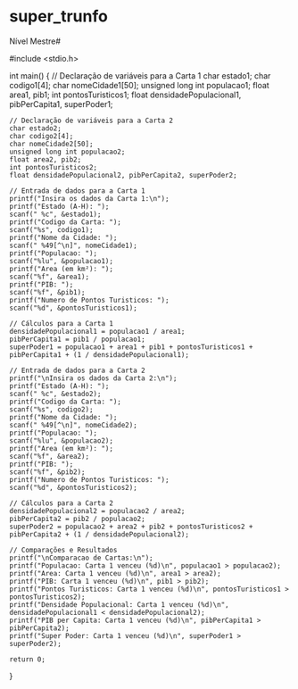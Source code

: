# super_trunfo
Nível Mestre#


#include <stdio.h>

int main() {
    // Declaração de variáveis para a Carta 1
    char estado1;
    char codigo1[4];
    char nomeCidade1[50];
    unsigned long int populacao1;
    float area1, pib1;
    int pontosTuristicos1;
    float densidadePopulacional1, pibPerCapita1, superPoder1;

    // Declaração de variáveis para a Carta 2
    char estado2;
    char codigo2[4];
    char nomeCidade2[50];
    unsigned long int populacao2;
    float area2, pib2;
    int pontosTuristicos2;
    float densidadePopulacional2, pibPerCapita2, superPoder2;

    // Entrada de dados para a Carta 1
    printf("Insira os dados da Carta 1:\n");
    printf("Estado (A-H): ");
    scanf(" %c", &estado1);
    printf("Codigo da Carta: ");
    scanf("%s", codigo1);
    printf("Nome da Cidade: ");
    scanf(" %49[^\n]", nomeCidade1);
    printf("Populacao: ");
    scanf("%lu", &populacao1);
    printf("Area (em km²): ");
    scanf("%f", &area1);
    printf("PIB: ");
    scanf("%f", &pib1);
    printf("Numero de Pontos Turisticos: ");
    scanf("%d", &pontosTuristicos1);

    // Cálculos para a Carta 1
    densidadePopulacional1 = populacao1 / area1;
    pibPerCapita1 = pib1 / populacao1;
    superPoder1 = populacao1 + area1 + pib1 + pontosTuristicos1 + pibPerCapita1 + (1 / densidadePopulacional1);

    // Entrada de dados para a Carta 2
    printf("\nInsira os dados da Carta 2:\n");
    printf("Estado (A-H): ");
    scanf(" %c", &estado2);
    printf("Codigo da Carta: ");
    scanf("%s", codigo2);
    printf("Nome da Cidade: ");
    scanf(" %49[^\n]", nomeCidade2);
    printf("Populacao: ");
    scanf("%lu", &populacao2);
    printf("Area (em km²): ");
    scanf("%f", &area2);
    printf("PIB: ");
    scanf("%f", &pib2);
    printf("Numero de Pontos Turisticos: ");
    scanf("%d", &pontosTuristicos2);

    // Cálculos para a Carta 2
    densidadePopulacional2 = populacao2 / area2;
    pibPerCapita2 = pib2 / populacao2;
    superPoder2 = populacao2 + area2 + pib2 + pontosTuristicos2 + pibPerCapita2 + (1 / densidadePopulacional2);

    // Comparações e Resultados
    printf("\nComparacao de Cartas:\n");
    printf("Populacao: Carta 1 venceu (%d)\n", populacao1 > populacao2);
    printf("Area: Carta 1 venceu (%d)\n", area1 > area2);
    printf("PIB: Carta 1 venceu (%d)\n", pib1 > pib2);
    printf("Pontos Turisticos: Carta 1 venceu (%d)\n", pontosTuristicos1 > pontosTuristicos2);
    printf("Densidade Populacional: Carta 1 venceu (%d)\n", densidadePopulacional1 < densidadePopulacional2);
    printf("PIB per Capita: Carta 1 venceu (%d)\n", pibPerCapita1 > pibPerCapita2);
    printf("Super Poder: Carta 1 venceu (%d)\n", superPoder1 > superPoder2);

    return 0;
}